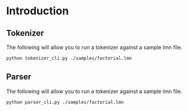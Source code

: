 # Introduction

## Tokenizer
The following will allow you to run a tokenizer against a sample lmn file.

```bash
python tokenizer_cli.py ./samples/factorial.lmn
```

## Parser
The following will allow you to run a tokenizer against a sample lmn file.

```bash
python parser_cli.py ./samples/factorial.lmn
```